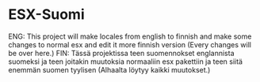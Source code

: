 # ESX-Suomi
ENG: This project will make locales from english to finnish and make some changes to normal esx and edit it more finnish version (Every changes will be over here.)
FIN: Tässä projektissa teen suomennokset englannista suomeksi ja teen joitakin muutoksia normaaliin esx pakettiin ja teen siitä enemmän suomen tyylisen (Alhaalta löytyy kaikki muutokset.)
